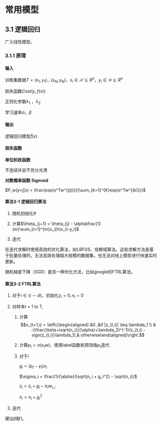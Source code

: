 # 常用模型

## 3.1 逻辑回归
广义线性模型。

### 3.1.1 原理

#### 输入

训练集数据$T = {(x_1,y_1) ... (x_N,y_N)}$，$x_i \in \mathcal{X} \subseteq R^n$，$y_i \in \mathcal{Y} \subseteq R^n$

损失函数$Cost(y,f(x))$

正则化参数$\lambda_1$ ，$\lambda_2$

学习速率$\alpha$，$\beta$

#### 输出

逻辑回归模型$\hat f(x)$



#### 损失函数

**单位阶跃函数**

不连续并且不充分光滑

**对数概率函数 Sigmoid**

$P_w(y=j|x) = \frac{exp(x^Tw^{(j)})}{\sum_{k=1}^{K}exp(x^Tw^{(k)})}$



#### 算法3-1 逻辑回归算法

1. 随机初始化$\theta$
2. 计算$\theta_{j+1} = \theta_{j} - \alpha\frac{1}{m}\sum_{i=1}^{m}x_i[h(x_i)-y_i]$

3. 迭代

在迭代求解时使用高效的优化算法，如LBFGS、信赖域算法。这些求解方法是基于批量处理的，无法高效处理超大规模的数据集，也无法对线上模型进行快速实时更新。

随机梯度下降（SGD）是另一种优化方法，比如google的FTRL算法。



#### 算法3-2 FTRL算法

1. 对于$i\in\{i \sim d\}$，初始化$z_i = 0, n_i = 0$

2. 对样本t = 1 to T,

   1. 计算$$x_{t+1,i} = \left\{\begin{aligned} &0 ,&if |z_{t,i}| \leq \lambda_1 \\ & -(\frac{\beta+\sqrt{n_i}}{\alpha}+\lambda_2)^{-1}(z_{t,i} - sign(z_{t,i})\lambda_1),& otherwise\end{aligned}\right.$$ 

   2. 计算$p_t = \sigma(x_tw)$，使用label函数和预测值$p_t$迭代

   3. 对于i

      $g_i = (p_t - y_t)x_i$

      $\sigma_i = \frac{1}{\alpha}(\sqrt{n_i + g_i^2} - \sqrt{n_i})$ 

      $z_i = z_i + g_i - \sigma_iw_{t,i}$

      $n_i = n_i +g_i^2$

3. 迭代

建议$\beta$取1。


